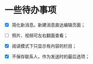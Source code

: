 # 一些待办事项

* [X] 简化新消息。新建消息直达编辑页面；
* [ ] 照片、视频可左右翻面查看；
* [X] 阅读模式下只显示有内容的栏目；
* [X] 不保存联系人，作为发送时的最后选项；

